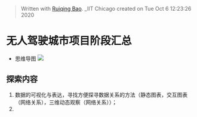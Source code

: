 


> Written with [Ruiqing Bao](). _IIT Chicago created on Tue Oct  6 12:23:26 2020

# 无人驾驶城市项目阶段汇总
* 思维导图
![](https://github.com/richieBao/python-urbanPlanning/blob/master/images/sumUp-driverlessCityProject_explorationInFuture_richie_20200919_s.jpg)

## 探索内容
1. 数据的可视化与表达，寻找方便探寻数据关系的方法（静态图表，交互图表（网络关系），三维动态观察（网络关系））；
2. 
<!--stackedit_data:
eyJoaXN0b3J5IjpbLTE1NzQ0NTk1ODgsNzk4MzcyNTEzLC01Mj
g1ODMxMDYsMTMyNjk4MTA1Nyw3MzA5OTgxMTZdfQ==
-->